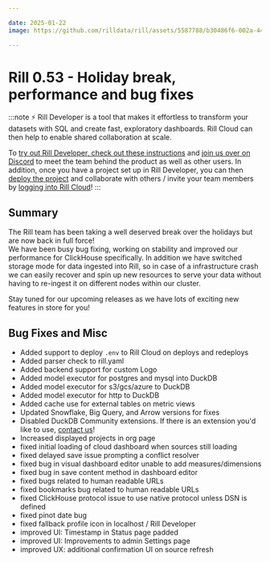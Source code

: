```yaml
---

date: 2025-01-22
image: https://github.com/rilldata/rill/assets/5587788/b30486f6-002a-445d-8a1b-955b6ec0066d

---
```


# Rill 0.53 - Holiday break, performance and bug fixes

:::note
⚡ Rill Developer is a tool that makes it effortless to transform your datasets with SQL and create fast, exploratory dashboards. Rill Cloud can then help to enable shared collaboration at scale.

To [try out Rill Developer, check out these instructions](/get-started/install) and [join us over on Discord](https://discord.gg/2ubRfjC7Rh) to meet the team behind the product as well as other users. In addition, once you have a project set up in Rill Developer, you can then [deploy the project](/deploy/deploy-dashboard) and collaborate with others / invite your team members by [logging into Rill Cloud](https://ui.rilldata.com)!
:::

## Summary

The Rill team has been taking a well deserved break over the holidays but are now back in full force!  
We have been busy bug fixing, working on stability and improved our performance for ClickHouse specifically.
In addition we have switched storage mode for data ingested into Rill, so in case of a infrastructure crash we can easily recover and spin up new resources to serve your data without having to re-ingest it on different nodes within our cluster.

Stay tuned for our upcoming releases as we have lots of exciting new features in store for you!


## Bug Fixes and Misc
- Added support to deploy `.env` to Rill Cloud on deploys and redeploys
- Added parser check to rill.yaml
- Added backend support for custom Logo
- Added model executor for postgres and mysql into DuckDB
- Added model executor for s3/gcs/azure to DuckDB
- Added model executor for http to DuckDB
- Added cache use for external tables on metric views
- Updated Snowflake, Big Query, and Arrow versions for fixes
- Disabled DuckDB Community extensions. If there is an extension you'd like to use, [contact us](https://docs.rilldata.com/contact)!
- Increased displayed projects in org page
- fixed initial loading of cloud dashboard when sources still loading
- fixed delayed save issue prompting a conflict resolver
- fixed bug in visual dashboard editor unable to add measures/dimensions
- fixed bug in save content method in dashboard editor
- fixed bugs related to human readable URLs
- fixed bookmarks bug related to human readable URLs
- fixed ClickHouse protocol issue to use native protocol unless DSN is defined
- fixed pinot date bug
- fixed fallback profile icon in localhost / Rill Developer
- improved UI: Timestamp in Status page padded
- improved UI: Improvements to admin Settings page
- improved UX: additional confirmation UI on source refresh